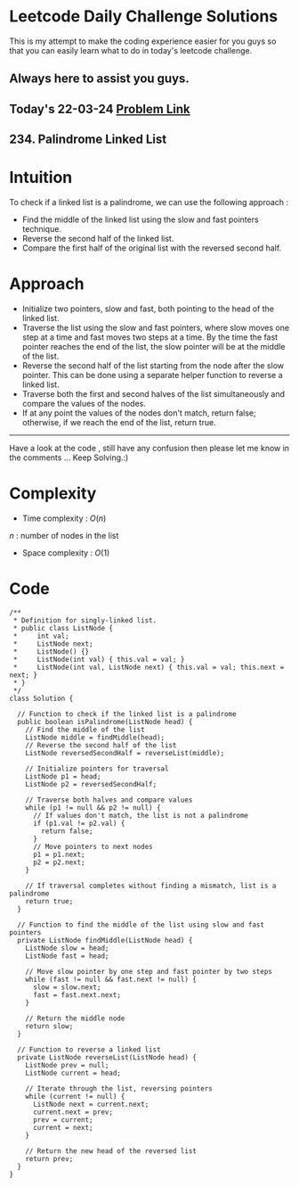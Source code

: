 # Leetcode Daily Challenge Solutions

This is my attempt to make the coding experience easier for you guys so that you can easily learn what to do in today's leetcode challenge.

## Always here to assist you guys.

## Today's 22-03-24 [Problem Link](https://leetcode.com/problems/palindrome-linked-list/description/?envType=daily-question&envId=2024-03-22)
## 234. Palindrome Linked List

# Intuition
<!-- Describe your first thoughts on how to solve this problem. -->
To check if a linked list is a palindrome, we can use the following approach :

- Find the middle of the linked list using the slow and fast pointers technique.
- Reverse the second half of the linked list.
- Compare the first half of the original list with the reversed second half.
# Approach
<!-- Describe your approach to solving the problem. -->
- Initialize two pointers, slow and fast, both pointing to the head of the linked list.
- Traverse the list using the slow and fast pointers, where slow moves one step at a time and fast moves two steps at a time. By the time the fast pointer reaches the end of the list, the slow pointer will be at the middle of the list.
- Reverse the second half of the list starting from the node after the slow pointer. This can be done using a separate helper function to reverse a linked list.
- Traverse both the first and second halves of the list simultaneously and compare the values of the nodes.
- If at any point the values of the nodes don't match, return false; otherwise, if we reach the end of the list, return true.

---
Have a look at the code , still have any confusion then please let me know in the comments ... Keep Solving.:)
# Complexity
- Time complexity : $O(n)$
<!-- Add your time complexity here, e.g. $$O(n)$$ -->
$n$ : number of nodes in the list
- Space complexity : $O(1)$
<!-- Add your space complexity here, e.g. $$O(n)$$ -->

# Code
```
/**
 * Definition for singly-linked list.
 * public class ListNode {
 *     int val;
 *     ListNode next;
 *     ListNode() {}
 *     ListNode(int val) { this.val = val; }
 *     ListNode(int val, ListNode next) { this.val = val; this.next = next; }
 * }
 */
class Solution {
    
  // Function to check if the linked list is a palindrome
  public boolean isPalindrome(ListNode head) {
    // Find the middle of the list
    ListNode middle = findMiddle(head);
    // Reverse the second half of the list
    ListNode reversedSecondHalf = reverseList(middle);
    
    // Initialize pointers for traversal
    ListNode p1 = head;
    ListNode p2 = reversedSecondHalf;
    
    // Traverse both halves and compare values
    while (p1 != null && p2 != null) {
      // If values don't match, the list is not a palindrome
      if (p1.val != p2.val) {
        return false;
      }
      // Move pointers to next nodes
      p1 = p1.next;
      p2 = p2.next;
    }
    
    // If traversal completes without finding a mismatch, list is a palindrome
    return true;
  }
  
  // Function to find the middle of the list using slow and fast pointers
  private ListNode findMiddle(ListNode head) {
    ListNode slow = head;
    ListNode fast = head;
    
    // Move slow pointer by one step and fast pointer by two steps
    while (fast != null && fast.next != null) {
      slow = slow.next;
      fast = fast.next.next;
    }
    
    // Return the middle node
    return slow;
  }
  
  // Function to reverse a linked list
  private ListNode reverseList(ListNode head) {
    ListNode prev = null;
    ListNode current = head;
    
    // Iterate through the list, reversing pointers
    while (current != null) {
      ListNode next = current.next;
      current.next = prev;
      prev = current;
      current = next;
    }
    
    // Return the new head of the reversed list
    return prev;
  }
}
```